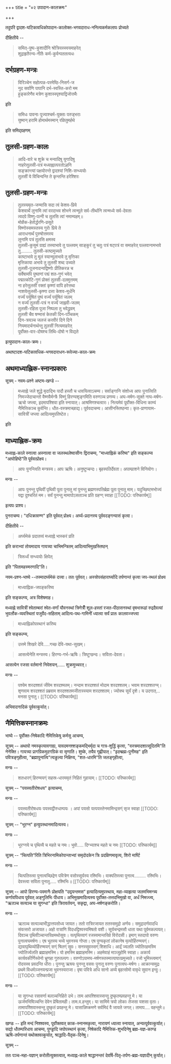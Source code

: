 +++
title = "०२ उपादान-कालक्रमः"

+++

तदुपरि द्वादश-घटिकावधिकोपादान-कालोक्त-भगवदाराध-ननित्यकर्मकलापः प्रोच्यते 

दीक्षितीये --

> समित्-पुष्प-कुशादीनि श्रोत्रियस्स्वयमाहरेत्  
शूद्राहृतैरन्य-नीतैः कर्म-कुर्वन्पततत्यधः 

## दर्भग्रहण-मन्त्रः 

> विरिञ्चेन सहोत्पन्न-परमेष्ठि-निसर्ग-ज  
नुद सर्वाणि पापानि दर्भ-स्वस्ति-करो मम  
हुङ्कारेणैव मत्रेण कुशास्स्पृश्याद्विजोत्तमैः 

इति 

> समिधः पावनाः पूज्याश्चर्म-युक्ताः परुड्भराः  
युष्मान् हरामि होमार्थमस्मान् रक्षितुमर्हथे 

इति समिद्ग्रहणम् 

## तुलसी-ग्रहण-कालः 

> आदि-वारे च शुक्रे च मन्वादिषु युगादिषु  
नाहरेत्तुलसी-पत्रं मध्याह्नात्परतोऽहनि  
सङ्क्रान्त्यां पक्षयोरन्ते द्वादश्यां निशि-सन्ध्ययोः  
तुलसीं ये विचिन्वन्ति ते कृन्तन्ति हरेश्शिरः

## तुलसी-ग्रहण-मन्त्रः 

> तुलस्यमृत-जन्मासि सदा त्वं केशव-प्रिये  
केशवार्थे लुनामि त्वां वरदाभव शोभने 
त्वन्मूले सर्व-तीर्थानि त्वन्मध्ये सर्व-देवताः  
त्वदग्रे विष्णु-पत्नी च तुलसि त्वां नमाम्यहम्॥  
मोक्षैक-हेतोर्द्धरणि-प्रसूते  
विष्णोस्समस्तस्य गुरोः प्रिये ते  
आराधनार्थं पुरुषोत्तमस्य  
लुनामि पत्रं तुलसि क्षमस्व  
तुलसी-कुसुमं ग्राह्यं तस्याभावे तु पल्लवम् 
साङ्कुरं तु चतुः पत्रं षट्पत्रं वा समाहरेत् 
पल्लवानामभावे तु......... तुलसी-काष्ठमुच्यते  
काष्टाभावे तु मूलं स्यान्मूलाभावे तु मृत्तिका  
मृत्तिकाया अभावे तु तुलसी शब्द उच्यते  
तुलसी-पूजनादन्यद्विष्णोः प्रीतिकरन्न च  
सर्वेषामपि पुष्पाणां पद्मं शत-गुणं भवेत्  
पद्मात्कोटि-गुणं प्रोक्तं तुलसी-दलमुत्तमम्  
ना हरेत्तुलसीं रक्तां कृष्णां वापि हरेत्तथा  
नाशयेत्तुलसी-कृष्णा दत्ता केशव-मूर्धनि  
वर्ज्यं पर्युषितं पुष्पं वर्ज्यं पर्युषितं जलम्  
न वर्ज्यं तुलसी-पत्रं न वर्ज्यं जाह्नवी-जलम्  
तुलसी-रहिता पूजा निष्पला तु भवेद्ध्रुवम्  
तुलसी चैव षण्मासं केतकी दिन-पञ्चकम्  
दिन-त्रयञ्च जलजं करवीरं दिने दिने  
नियमादर्चनार्थन्तु तुलसीं नित्यमाहरेत्  
पूर्वोक्त-वार-दोषश्च तिथि-दोषो न विद्यते 

इत्युपादान-काल-क्रमः। 

अथाष्टादश-घटिकावधिक-भगवदाराधन-रूपेज्या-काल-क्रमः 

## अथमाध्याह्निक-स्नानप्रकारः 

सूत्रम् - नवम-प्रश्ने अष्टम-खण्डे --

> मध्याह्ने जले शुद्धे मृदाद्भिः पादौ हस्तौ च धावयित्वाऽचम्य। सर्वाङ्गानि संशोध्य आपः पुनात्विति निमज्जेदाचान्तो वैष्णवैर्मन्त्रैः विष्णुं हिरण्यशृङ्गमिति वरुणञ्च प्रणम्य। अघ-मर्षण-सूक्ते नाघ-मर्षण-ऋचो जप्त्वा, इदमापश्शिवा इति स्नायात्। आश्रमिणश्चत्वारः। नित्यमेवं पूर्वोक्त-विधिना काम्यं नैमित्तिकञ्च कुर्वन्ति। धौत-वस्त्रमाच्छाद्य। पूर्ववदाचम्य। आसीनस्तिष्ठन्वा। कृत-प्राणायाम-सावित्रीं जप्त्वा आदित्यमुपतिष्टेत। 

इति 

## माध्याह्निक-क्रमः 

मध्याह्न-काले स्नात्वा अस्नात्वा वा जलस्थलेष्वासीनः द्विराचम्य, "माध्याह्निकं करिष्य" इति सङ्कल्प्य "आपोहिष्ठे"ति पूर्ववत्प्रोक्ष्य। 

> आपः पुनन्त्विति मन्त्रस्य। आप ऋषिः। अनुष्टुप्चन्दः। बृहस्पतिर्देवता। अपाम्प्राशने विनियोगः।

मन्त्रः --

> आपः पुनन्तु पृथिवीं पृथिवी पूता पुनातु मां पुनन्तु ब्रह्मणस्पतिर्ब्रह्म पूता पुनातु माम्। यदुच्छिष्टमभोज्यं यद्वा दुश्चरितं मम। सर्वं पुनन्तु मामापोऽसताञ्च प्रति ग्रहग्ग् स्वाहा 
[[TODO: परिष्कार्यम्]]

इत्यपः प्राश्य।

पुनराचम्य। "दधिक्रावण्ण" इति पूर्ववत् प्रोक्ष्य। अर्घ्य-प्रदानस्य पूर्ववदङ्गन्यासं कृत्वा। 

दीक्षितीये --

> अर्घ्यमेकं प्रदातव्यं मध्याह्ने भास्करं प्रति

इति कराभ्यां तोयमादाय गायत्र्या चाभिमन्त्रितम् आदित्याभिमुखस्तिष्ठन् 

> त्रिरूर्ध्वं सन्ध्ययोः क्षिपेत् 

इति "पितामहस्मरणादि"ति। 

नवम-प्रश्न-भाष्ये --तस्मादर्घ्यमेकं दत्त्वा। ततः पूर्ववत्। अस्त्रोपसंहारार्घ्यादि तर्पणान्तं कृत्वा जप-स्थलं प्रोक्ष्य 

> माध्याह्निक-जपङ्करिष्य 

इति सङ्कल्प्य, अत्र विशेषमाह। 

मध्याह्ने सावित्रीं श्वेताम्बरां श्वेत-वर्णां यौवनस्थां त्रिणेत्रीँ शूल-हस्तां रजत-पीठासनस्थां वृषभारूढां रुद्रदैवत्यां भुवर्लोक-व्यवस्थितां यजुर्वेद-सहिताम् आदित्य-पथ-गामिनीं ध्यात्वा सर्वं प्रातः कालवज्जप्त्वा 

> माध्याह्निकोपस्थानं करिष्य 

इति सङ्कल्प्य, 

> उत्तमे शिखरे देवि.....गच्छ देवि-यथा-सुखम्। 

> आसत्येनेति मन्त्रस्य। हिरण्य-गर्भ-ऋषिः। त्रिष्टुप्छन्दः। सविता-देवता। 

आसत्येन रजसा वर्तमानो निवेशयन्...... शुक्रमुच्चरत्। 

मन्त्रः --

> पश्येम शरदश्शतं जीवेम शरदश्मतम्। नन्दाम शरदश्शतं मोदाम शरदश्शतम्। भवाम शरदश्शतग्म्। शृणवाम शरदश्शतं प्रब्रवाम शरदश्शतमजीतास्स्याम शरदश्शतम्। ज्योक्च सूर्यं दृशे। य उदगात्... मनसा पुनातु। 
[[TODO: परिष्कार्यम्]]

अभिवादनादिकं पूर्ववत्कुर्यात्।

## नैमित्तिकस्नानक्रमः 

भाष्ये -- पूर्वोक्त-निषेकादि नैमित्तिकेषु कर्मसु आचम्य, 

सूत्रम् -- अथापो नमस्कृत्यावगाह्य, यावदमनश्शङ्कमद्भिर्मृदा च गात्र-शुद्धिं कृत्वा, "वस्त्रमादशात्सूदितमि"ति नेनेक्ति। गायत्र्या प्रागग्रिकमुदगग्रिकं वा सृणाति। शुष्के, तयैव गृह्णीयात्। "इदम्ब्रह्म-पुनीमह" इति पवित्रङ्गृहीत्वा, "ब्रह्मापुनात्वि"त्यङुल्या निक्षिप्य, "शत-धारमि"ति जलङ्गृहीत्वा, 

मन्त्रः -- 

> शतधारग्ं हिरण्मयग्ं सहस्र-धारममृतं निहितं गुहायाम्। 
[[TODO: परिष्कार्यम्]]

सूत्रम् -- "पयस्वतीरोषधय" इत्याचम्य, 

मन्त्रः --

> पयस्वतीरोषधयः पयस्वद्वीरुधाम्पयः । अपां पयसो यत्पयस्तेनमामिन्द्रसग्ं सृज स्वाहा 
[[TODO: परिष्कार्यम्]]

सूत्रम् -- "भूरग्न" इत्युपस्थानमादित्यस्य। 

मन्त्रः -- 

> भूरग्नये च पृथिव्यै च महते च नमः। भुवो..... दिग्भ्याश्च महते च नमः 
[[TODO: परिष्कार्यम्]]

सूत्रम् -- “चित्पति”रिति त्रिभिरनामिकोपान्ताभ्यां समृदोदकेन त्रिः प्रदक्षिणमावृत्य, शिरो मार्ष्टि 

मन्त्रः -- 

> चित्पतिस्त्वा पुनात्वच्छिद्रेण पवित्रेण वसोस्सूर्यस्य रश्मिभिः। वाक्पतिस्त्वा पुनात्व......... रश्मिभिः। देवस्त्वा सविता पुनातु..... रश्मिभिः॥
[[TODO: परिष्कार्यम्]] 

सूत्रम् -- आपो हिरण्य-पवमानैः प्रोक्षयति “उद्वयन्तमस” इत्यादित्यमुपस्थाय, महा-व्याहृत्या जलमभिमन्त्र्य कर्णावपिधाय पूर्ववत् अङ्गुलिभिः पीधाय। अभिमुखमादित्यस्य पूर्वोक्त-तत्तदभिमुखो वा, अर्धं निमज्ज्य, "ऋतञ्च सत्यञ्च या सुगन्धा" इति त्रिरावर्तयन्, सकृद्वा, अघ-मर्षणङ्करोति। 

मन्त्रः -- 

> ऋतञ्च सत्यञ्चाभीद्धात्तपसोध्य जायत। ततो रात्रिरजायत ततस्समुद्रो अर्णवः। समुद्रादर्णवादधि संवत्सरो अजायत। अहो रात्राणि विदधद्विश्वस्यमिषतो वशी। सूर्यचन्द्रमसौ धाता यथा पूर्वमकल्पयत्। दिवञ्च पृथिवीञ्चान्तरिक्षमथोसुवः। यत्पृथिव्यागं रजस्वमान्तरिक्षे विरोदसी। इमाग् स्तदापो वरुणः पुनात्वघमर्षणः। एष भूतस्य भव्ये भुवनस्य गोप्ता। एष पुण्यकृतां लोकानेष मृत्योर्हिरण्मयग्ं। द्यावापृथिव्योर्हिरण्मयग्ं सग्ं श्रितग्ं सुवः। सनस्सुवस्सग्ं शिशाधि। आर्द्रं ज्वलति ज्योतिरहमस्मि ज्योतिर्ज्वलति ब्रह्माहमस्मि। यो हमस्मि ब्रह्माहमस्मि। अहमेवाहं माञ्जुहोमि स्वाहा। अकार्य कार्यवकीर्णिस्तेनो भ्रूणहा गुरुतल्पगः। वरुणोऽपामघ-मर्षणस्तस्मात्पापात्प्रमुच्यते। रजो भूमिस्त्वमाग्ं रोदयस्व प्रवदन्ति धीराः। पुनन्तु ऋषयः पुनन्तु वसवः पुनातु वरुणः पुनात्वघ-मर्षणः। आक्रान्समुद्रः प्रथमे विधर्मञ्जनयन्प्रजा भुवनस्यराजा। वृषा पवित्रे अधि सानो अव्ये बृहत्सोमो वावृधे सुवान इन्दुः। 
[[TODO: परिष्कार्यम्]]

मन्त्रः -- 

> या सुगन्धा रसावर्णा बलञ्चनिहिते उभे। ताम आपश्शिवास्सन्तु दुष्कृतम्प्रवहन्तु मे। या ऊर्जमभिषिञ्चन्ति देवेन प्रेषितामही। ताम.व.हन्तुम्। या सामिमे त्रयो लोकाः तेजसा यशसा वृताः। तामापश्शिवास्सन्तु दुष्कृतं प्रवहन्तु मे। यासान्निष्क्रमणे सर्वमिदं वै जायते जगत्। तामाप.... वहन्तुमे॥ 
[[TODO: परिष्कार्यम्]]

खण्डः -- इति मन्दं निश्श्वस्य, पूर्वोक्तवत् काक-स्नानमकृत्वा, नारायणं ध्यात्वा स्नायात्, अन्यत्पूर्ववत्कुर्यात्। सद्यो धौतम्परिधाय आचम्य, पुण्ड्रादि जपोपस्थानं कृत्वा, निषेकादि नैमित्तिक-शुभदिनेषु ब्रह्म-यज्ञ-काण्ड ऋषि-तर्पणान्तं यथोक्तवत्कुर्यात्, श्राद्धादि-पैतृक-दिनेषु। 

सूत्रम् -- 

ततः पञ्च-महा-यज्ञान् करोतीत्युक्तत्वात्, मध्याह्न-काले श्राद्धानन्तरं देवर्षि-पितृ-तर्पण-ब्रह्म-यज्ञादीन् कुर्यात्।